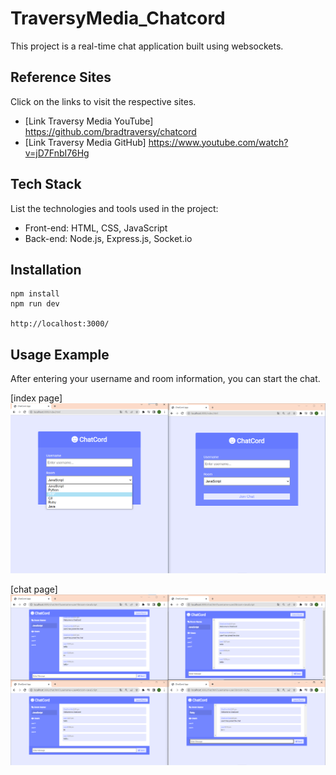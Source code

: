 # TraversyMedia_Chatcord

This project is a real-time chat application built using websockets.

## Reference Sites

Click on the links to visit the respective sites.

-   [Link Traversy Media YouTube] https://github.com/bradtraversy/chatcord
-   [Link Traversy Media GitHub] https://www.youtube.com/watch?v=jD7FnbI76Hg

## Tech Stack

List the technologies and tools used in the project:

-   Front-end: HTML, CSS, JavaScript
-   Back-end: Node.js, Express.js, Socket.io

## Installation

```
npm install
npm run dev

http://localhost:3000/
```

## Usage Example

After entering your username and room information, you can start the chat.

[index page]
![index](./public/img/index.png)

[chat page]
![chat](./public/img/chat.png)
